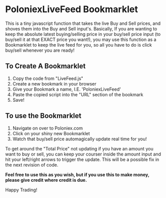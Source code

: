 # PoloniexLiveFeed Bookmarklet
This is a tiny javascript function that takes the live Buy and Sell prices, and shoves them into the Buy and Sell input's.
Basically, If you are wanting to keep the absolute latest buying/selling price in your buy/sell price input (to buy/sell it at that EXACT price you want!), you may use this function as a Bookmarklet to keep the live feed for you, so all you have to do is click buy/sell whenever you are ready!

## To Create A Bookmarklet
1. Copy the code from "LiveFeed.js"
2. Create a new bookmark in your browser
3. Give your Bookmark a name, I.E. 'PoloniexLiveFeed'
4. Paste the copied script into the "URL" section of the bookmark
5. Save!

## To use the Bookmarklet
1. Navigate on over to Poloniex.com
2. Click on your shiny new Bookmarklet
3. Watch that buy/sell price automagically update real time for you!

To get around the "Total Price" not updating if you have an amount you want to buy or sell, you can keep your courser inside the amount input and hit your left/right arrows to trigger the update. This will be a possible fix in the next revision of code.

**Feel free to use this as you wish, but if you use this to make money, please give credit where credit is due.**

Happy Trading!
